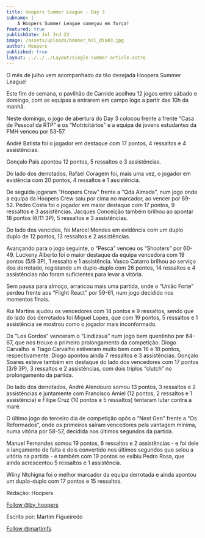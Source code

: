 ```yaml
---
title: Hoopers Summer League - Day 3
subname: |
    A Hoopers Summer League começou em força!
featured: true
publishDate: Jul 3rd 22
image: /assets/uploads/banner_hsl_dia03.jpg
author: Hoopers
published: true
layout: ../../../Layout/single-summer-article.astro
---
```


<!--StartFragment-->

O mês de julho vem acompanhado da tão desejada Hoopers Summer League!

Este fim de semana, o pavilhão de Carnide acolheu 12 jogos entre sábado e domingo, com as equipas a entrarem em campo logo a partir das 10h da manhã.

Neste domingo, o jogo de abertura do Day 3 colocou frente a frente “Casa de Pessoal da RTP” e os “Motricitários” e a equipa de jovens estudantes da FMH venceu por 53-57.

André Batista foi o jogador em destaque com 17 pontos, 4 ressaltos e 4 assistências.

Gonçalo Pais apontou 12 pontos, 5 ressaltos e 3 assistências.

Do lado dos derrotados, Rafael Coragem foi, mais uma vez, o jogador em evidência com 20 pontos, 4 ressaltos e 1 assistência.

De seguida jogaram “Hoopers Crew” frente a “Qda Almada”, num jogo onde a equipa da Hoopers Crew saiu por cima no marcador, ao vencer por 69-52. Pedro Costa foi o jogador em maior destaque com 17 pontos, 9 ressaltos e 3 assistências. Jacques Conceição também brilhou ao apontar 18 pontos (6/11 3P), 5 ressaltos e 3 assistências.

Do lado dos vencidos, foi Marcel Mendes em evidência com um duplo duplo de 12 pontos, 13 ressaltos e 2 assistências.

Avançando para o jogo seguinte, o “Pesca” venceu os “Shooters” por 60-49. Luckeny Alberto foi o maior destaque da equipa vencedora com 19 pontos (5/9 3P), 1 ressalto e 1 assistência. Vasco Catarro brilhou ao serviço dos derrotado, registando um duplo-duplo com 26 pontos, 14 ressaltos e 4 assistências não foram suficientes para levar a vitória.

Sem pausa para almoço, arrancou mais uma partida, onde o “União Forte” perdeu frente aos “Flight React” por 59-61, num jogo decidido nos momentos finais.

Rui Martins ajudou os vencedores com 14 pontos e 9 ressaltos, sendo que do lado dos derrotados foi Miguel Lopes, que com 19 pontos, 5 ressaltos e 1 assistência se mostrou como o jogador mais inconformado.

Os “Los Gordos” venceram o “Lindizaua” num jogo bem quentinho por 64-67, que nos trouxe o primeiro prolongamento da competição. Diogo Carvalho  e Tiago Carvalho estiveram muito bem com 16 e 18 pontos, respectivamente. Diogo apontou ainda 7 ressaltos e 3 assistências. Gonçalo Soares esteve também em destaque do lado dos vencedores com 17 pontos (3/9 3P), 3 ressaltos e 2 assistências, com dois triplos “clutch” no prolongamento da partida.

Do lado dos derrotados, André Alendouro somou 13 pontos, 3 ressaltos e 2 assistências e juntamente com Francisco Amiel (12 pontos, 2 ressaltos e 1 assistência) e Filipe Cruz (10 pontos e 5 ressaltos) tentaram lutar contra a maré.

O último jogo do terceiro dia de competição opôs o “Next Gen” frente a “Os Reformados”, onde os primeiros saíram vencedores pela vantagem mínima, numa vitória por 58-57, decidida nos últimos segundos da partida.

Manuel Fernandes somou 19 pontos, 6 ressaltos e 2 assistências - e foi dele o lançamento de falta e dois convertido nos últimos segundos que selou a vitória na partida - e também com 19 pontos se exibiu Pedro Rosa, que ainda acrescentou 5 ressaltos e 1 assistência.

Wiiny Ntchigna foi o melhor marcador da equipa derrotada e ainda apontou um duplo-duplo com 17 pontos e 15 ressaltos.

Redação: Hoopers

<!--StartFragment-->

<a href="https://twitter.com/by_hoopers?ref_src=twsrc%5Etfw" class="twitter-follow-button" data-show-count="false">Follow @by_hoopers</a><script async src="https://platform.twitter.com/widgets.js" charset="utf-8"></script>

<!--EndFragment-->

Escrito por: Martim Figueiredo

<!--StartFragment-->

<a href="https://twitter.com/martimfs?ref_src=twsrc%5Etfw" class="twitter-follow-button" data-show-count="false">Follow @martimfs</a><script async src="https://platform.twitter.com/widgets.js" charset="utf-8"></script>

<!--EndFragment-->

<!--EndFragment-->
